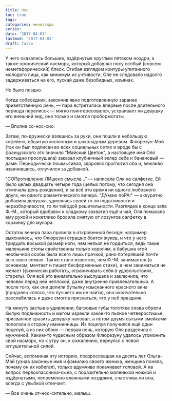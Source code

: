 ```yaml
---
title: Нос
toc: true
tags:
categories: миниатюры
series:
date: '2017-04-01'
lastmod: '2017-04-01'
draft: false
---
```


У него оказались большие, вздёрнутые круглым пятаком ноздри, а также хронический насморк, который добавлял носу особый (совсем неметафорический) блеск. Огибая взглядом контуры упитанного молодого лица, как минимум из учтивости, Оле не следовало надолго задерживаться на его, пускай даже безобидных, изъянах.

<!--more-->

Но было поздно.

Когда собеседник, закончив явно подготовленную заранее приветственную речь, — пара встретилась впервые после длительного периода переписок — мягко поинтересовался, устраивает ли девушку его внешний вид, она только и смогла пробормотать:

— Вполне сс-нос-сно.

Затем, по-дружески взявшись за руки, они пошли в небольшую кофейню, обшитую молочным и шоколадным деревом. Флюрезун-Мэй (так он был подписан во всех социальных сетях и вроде бы с французского это значило "Майский Цветок", а настоящее имя Оля постыдно прослушала) заказал клубничный эклер себе и банановый — даме. Периодически пошмыгивая, здоровяк проглотил оба и, вежливо извинившись, отлучился за добавкой.

"СОПротивление ЛИшено смысла..." — написала Оля на салфетке. Ей было целых двадцать четыре года (целых потому, что сегодня она отмечала день рождения), и за всё это время ни одного любовного друга, ни одного романтического вечера. "ДУмаю поРА!" — аккуратно добавила девушка, удивляясь своей то ли податливости и неразборчивости, то ли твёрдой решительности. Разглядев в конце зала Ф.-М., который вдобавок к сладкому захватил ещё и чай, Оля помахала ему рукой и кокетливо бросила смятую от лозунгов салфетку в корзинку для мусора.

Остаток вечера пара провела в откровенной беседе: например выяснилось, что Флюрезун страшно боится жуков, и что у него тридцать восьмой размер ноги, чем нельзя не гордиться, ведь такие маленькие стопы свойственны только королям, а бабушка этой необычной особы была всего лишь прачкой, рано потерявшей почти всю свою семью. Также стало известно, чем Ф.-М. занимается (в основном, мечтает и пишет бесформенные стихи), а чем заниматься не желает (физически работать, ограничивать себя в удовольствиях, стареть). Оля всё это внимательно выслушала и заключила, что человек перед ней неплохой, даже внутренне привлекательный. А после того, как они допили бутылку изысканного красного вина (продавец клялся, что лучшего им не найти), она окончательно расслабилась и даже смогла признаться, что у неё праздник.

На минуту застыв в удивлении, багровые губы толстяка снова обрели былую подвижность и мигом изрекли какое-то пьяное четверостишье, призванное сразить девушку наповал, а потом двумя сытыми змейками поползли в сторону именинницы. Из поцелуя получился ещё один поцелуй, а из них обоих — первая ночь, которую Оля разделила с мужчиной. Каким-то чудесным образом Флюрезуну удалось угомонить свой насморк, но к утру он, к сожалению, вернулся с новой оглушительной силой.

Сейчас, вспоминая эту историю, повзрослевшая на десять лет Ольга-Мэй (узнав законные имя и фамилию своего жениха, женщина поняла, почему он их избегал), только вдумчиво покачивает головой. А на вопрос первоклассника-сына, с поразительно маленькой ножкой и вздёрнутыми, непременно влажными ноздрями, счастлива ли она, всегда с улыбкой отвечает:

— Все очень от-нос-сительно, малыш.
